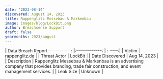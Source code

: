 ```yaml
---
date: '2023-08-14'
discovered: August 14, 2023
title: Rappenglitz Messebau & Markenbau
image: images/blog/LockBit.png
author: Breachsense Support
draft: false
yearmonths: 2023/august
---
```


| Data Breach Report------------:     |:-------------:    | :-----:|
| Victim      | rappenglitz.de      | 
| Threat Actor      | LockBit      | 
| Date Discovered      | Aug 14, 2023      | 
| Description      | Rappenglitz Messebau & Markenbau is an advertising company that provides branding, trade fair construction, and event management services.      | 
| Leak Size      | Unknown      | 

